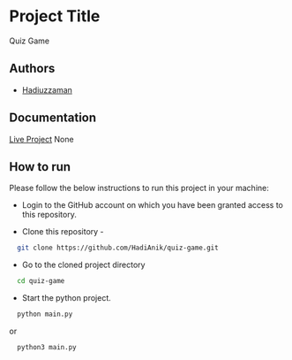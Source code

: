 # Project Title

Quiz Game

## Authors

- [Hadiuzzaman](https://www.github.com/HadiAnik)

## Documentation

[Live Project](none) None

## How to run

Please follow the below instructions to run this project in your machine:

- Login to the GitHub account on which you have been granted access to this repository.

- Clone this repository -

```bash
  git clone https://github.com/HadiAnik/quiz-game.git
```

- Go to the cloned project directory

```bash
  cd quiz-game
```

- Start the python project.

```bash
  python main.py
```

or

```bash
  python3 main.py
```
